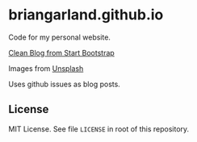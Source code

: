 # briangarland.github.io

Code for my personal website.

[Clean Blog from Start Bootstrap](https://github.com/StartBootstrap/startbootstrap-clean-blog)

Images from [Unsplash](https://unsplash.com/)

Uses github issues as blog posts.

## License

MIT License. See file `LICENSE` in root of this repository.